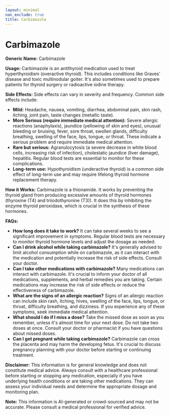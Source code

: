 ```yaml
---
layout: minimal
nav_exclude: true
title: Carbimazole
---
```


# Carbimazole

**Generic Name:** Carbimazole

**Usage:** Carbimazole is an antithyroid medication used to treat hyperthyroidism (overactive thyroid).  This includes conditions like Graves' disease and toxic multinodular goiter. It's also sometimes used to prepare patients for thyroid surgery or radioactive iodine therapy.

**Side Effects:**  Side effects can vary in severity and frequency.  Common side effects include:

* **Mild:**  Headache, nausea, vomiting, diarrhea, abdominal pain, skin rash, itching, joint pain, taste changes (metallic taste).
* **More Serious (require immediate medical attention):**  Severe allergic reactions (anaphylaxis), jaundice (yellowing of skin and eyes), unusual bleeding or bruising, fever, sore throat, swollen glands, difficulty breathing, swelling of the face, lips, tongue, or throat.  These indicate a serious problem and require immediate medical attention.
* **Rare but serious:**  Agranulocytosis (a severe decrease in white blood cells, increasing risk of infection), cholestatic jaundice (liver damage), hepatitis.  Regular blood tests are essential to monitor for these complications.
* **Long-term use:**  Hypothyroidism (underactive thyroid) is a common side effect of long-term use and may require lifelong thyroid hormone replacement therapy.

**How it Works:** Carbimazole is a thionamide.  It works by preventing the thyroid gland from producing excessive amounts of thyroid hormones (thyroxine (T4) and triiodothyronine (T3)). It does this by inhibiting the enzyme thyroid peroxidase, which is crucial in the synthesis of these hormones.


**FAQs:**

* **How long does it take to work?**  It can take several weeks to see a significant improvement in symptoms.  Regular blood tests are necessary to monitor thyroid hormone levels and adjust the dosage as needed.
* **Can I drink alcohol while taking carbimazole?**  It's generally advised to limit alcohol consumption while on carbimazole, as it can interact with the medication and potentially increase the risk of side effects.  Consult your doctor.
* **Can I take other medications with carbimazole?**  Many medications can interact with carbimazole. It's crucial to inform your doctor of all medications, supplements, and herbal remedies you are taking.  Certain medications may increase the risk of side effects or reduce the effectiveness of carbimazole.
* **What are the signs of an allergic reaction?**  Signs of an allergic reaction can include skin rash, itching, hives, swelling of the face, lips, tongue, or throat, difficulty breathing, and dizziness. If you experience any of these symptoms, seek immediate medical attention.
* **What should I do if I miss a dose?**  Take the missed dose as soon as you remember, unless it's almost time for your next dose.  Do not take two doses at once.  Consult your doctor or pharmacist if you have questions about missed doses.
* **Can I get pregnant while taking carbimazole?**  Carbimazole can cross the placenta and may harm the developing fetus. It's crucial to discuss pregnancy planning with your doctor before starting or continuing treatment.

**Disclaimer:** This information is for general knowledge and does not constitute medical advice.  Always consult with a healthcare professional before starting or stopping any medication, especially if you have underlying health conditions or are taking other medications.  They can assess your individual needs and determine the appropriate dosage and monitoring plan.


**Note:** This information is AI-generated or crowd-sourced and may not be accurate. Please consult a medical professional for verified advice.